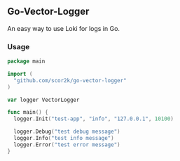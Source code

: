 ## Go-Vector-Logger

An easy way to use Loki for logs in Go.

### Usage

```go
package main

import (
  "github.com/scor2k/go-vector-logger"
)

var logger VectorLogger

func main() {
  logger.Init("test-app", "info", "127.0.0.1", 10100)

  logger.Debug("test debug message")
  logger.Info("test info message")
  logger.Error("test error message")
}
```
